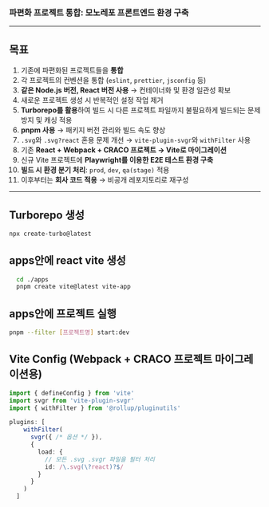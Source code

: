 ### 파편화 프로젝트 통합: 모노레포 프론트엔드 환경 구축

---

## 목표

1. 기존에 파편화된 프로젝트들을 **통합**
2. 각 프로젝트의 컨벤션을 통합 (`eslint`, `prettier`, `jsconfig` 등)
3. **같은 Node.js 버전, React 버전 사용** → 컨테이너화 및 환경 일관성 확보
4. 새로운 프로젝트 생성 시 반복적인 설정 작업 제거
5. **Turborepo를 활용**하여 빌드 시 다른 프로젝트 파일까지 불필요하게 빌드되는 문제 방지 및 캐싱 적용
6. **pnpm 사용** → 패키지 버전 관리와 빌드 속도 향상
7. `.svg`와 `.svg?react` 혼용 문제 개선 → `vite-plugin-svgr`와 `withFilter` 사용
8. 기존 **React + Webpack + CRACO 프로젝트 → Vite로 마이그레이션**
9. 신규 Vite 프로젝트에 **Playwright를 이용한 E2E 테스트 환경 구축**
10. **빌드 시 환경 분기 처리**: `prod`, `dev`, `qa(stage)` 적용
11. 이후부터는 **회사 코드 적용** → 비공개 레포지토리로 재구성

---

## Turborepo 생성

```bash
npx create-turbo@latest
```

##  apps안에 react vite 생성

```bash
  cd ./apps
  pnpm create vite@latest vite-app
```


##  apps안에 프로젝트 실행

```bash
pnpm --filter [프로젝트명] start:dev
```

##  Vite Config (Webpack + CRACO 프로젝트 마이그레이션용)

```ts
import { defineConfig } from 'vite'
import svgr from 'vite-plugin-svgr'
import { withFilter } from '@rollup/pluginutils'

plugins: [
    withFilter(
      svgr({ /* 옵션 */ }),
      {
        load: {
          // 모든 .svg .svgr 파일을 필터 처리
          id: /\.svg(\?react)?$/
        }
      }
    )
  ]
```
